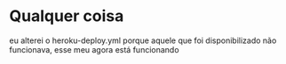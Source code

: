 # Qualquer coisa
eu alterei o heroku-deploy.yml porque aquele que foi disponibilizado não funcionava, esse meu agora está funcionando